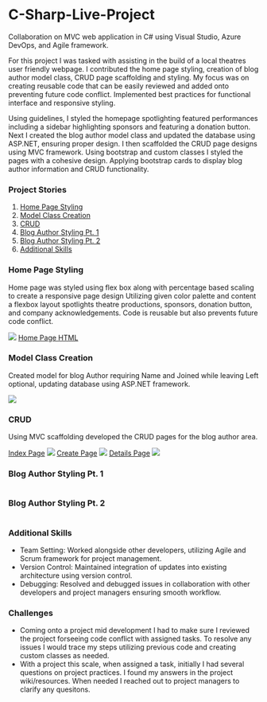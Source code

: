 # C-Sharp-Live-Project
Collaboration on MVC web application in C# using Visual Studio, Azure DevOps, and Agile framework.

<p>For this project I was tasked with assisting in the build of a local theatres user friendly webpage. I contributed the home page styling, creation of blog author model class, CRUD page scaffolding and styling. My focus was on creating reusable code that can be easily reviewed and added onto preventing future code conflict. Implemented best practices for functional interface and responsive styling.</p>

<p>Using guidelines, I styled the homepage spotlighting featured performances including a sidebar highlighting sponsors and featuring a donation button. Next I created the blog author model class and updated the database using ASP.NET, ensuring proper design. I then scaffolded the CRUD page designs using MVC framework. Using bootstrap and custom classes I styled the pages with a cohesive design. Applying bootstrap cards to display blog author information and CRUD functionality.</p>

<h3>Project Stories</h3>
<ol>
    <li><a href="#home">Home Page Styling</a></li>
    <li><a href="#model">Model Class Creation</a></li>
    <li><a href="#crud">CRUD</a></li>
    <li><a href="#part1">Blog Author Styling Pt. 1</a></li>
    <li><a href="#part2">Blog Author Styling Pt. 2</a></li>
    <li><a href="#skills">Additional Skills</a></li>
</ol>

<h3 id="home">Home Page Styling</h3>
<p>Home page was styled using flex box along with percentage based scaling to create a responsive page design Utilizing given color palette and content a flexbox layout spotlights theatre productions, sponsors, donation button, and company acknowledgements. Code is reusable but also prevents future code conflict.</p>
<img src="code-snippets/home-page-css.png">
<a href="code-snippets/home-page-html.png">Home Page HTML</a>

<h3 id="model">Model Class Creation</h3>
<p>Created model for blog Author requiring Name and Joined while leaving Left optional, updating database using ASP.NET framework.</p>
<img src="code-snippets/model.png">

<h3 id="crud">CRUD</h3>
<p>Using MVC scaffolding developed the CRUD pages for the blog author area.</p>
<a href="code-snippets/blog-author-index.png">Index Page</a>
<img src="code-snippets/blog-author-index.png">
<a href="code-snippets/create-page.png">Create Page</a>
<img src="code-snippets/create-page.png">
<a href="code-snippets/details-page.png">Details Page</a>
<img src="code-snippets/details-page.png">


<h3 id="part1">Blog Author Styling Pt. 1</h3>
<img src="">

<h3 id="part2">Blog Author Styling Pt. 2</h3>
<img src="">

<h3 id="skills">Additional Skills</h3>
<ul>
    <li>Team Setting: Worked alongside other developers, utilizing Agile and Scrum framework for project management.</li>
    <li>Version Control: Maintained integration of updates into existing architecture using version control.</li>
    <li>Debugging: Resolved and debugged issues in collaboration with other developers and project managers ensuring smooth workflow.</li>
</ul>

<h3>Challenges</h3>
<ul>
    <li>Coming onto a project mid development I had to make sure I reviewed the project forseeing code conflict with assigned tasks. To resolve any issues I would trace my steps utilizing previous code and creating custom classes as needed.</li>
    <li>With a project this scale, when assigned a task, initially I had several questions on project practices. I found my answers in the project wiki/resources. When needed I reached out to project managers to clarify any quesitons.</li>
</ul>